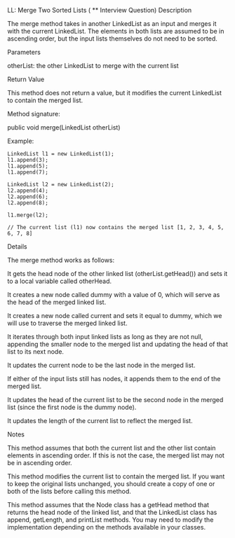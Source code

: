 LL: Merge Two Sorted Lists ( ** Interview Question)
Description

The merge method takes in another LinkedList as an input and merges it with the current LinkedList. The elements in both lists are assumed to be in ascending order, but the input lists themselves do not need to be sorted.



Parameters

otherList: the other LinkedList to merge with the current list



Return Value

This method does not return a value, but it modifies the current LinkedList to contain the merged list.



Method signature:

public void merge(LinkedList otherList)



Example:


````
LinkedList l1 = new LinkedList(1);
l1.append(3);
l1.append(5);
l1.append(7);

LinkedList l2 = new LinkedList(2);
l2.append(4);
l2.append(6);
l2.append(8);

l1.merge(l2);

// The current list (l1) now contains the merged list [1, 2, 3, 4, 5, 6, 7, 8]
````

Details

The merge method works as follows:

It gets the head node of the other linked list (otherList.getHead()) and sets it to a local variable called otherHead.

It creates a new node called dummy with a value of 0, which will serve as the head of the merged linked list.

It creates a new node called current and sets it equal to dummy, which we will use to traverse the merged linked list.

It iterates through both input linked lists as long as they are not null, appending the smaller node to the merged list and updating the head of that list to its next node.

It updates the current node to be the last node in the merged list.

If either of the input lists still has nodes, it appends them to the end of the merged list.

It updates the head of the current list to be the second node in the merged list (since the first node is the dummy node).

It updates the length of the current list to reflect the merged list.

Notes

This method assumes that both the current list and the other list contain elements in ascending order. If this is not the case, the merged list may not be in ascending order.

This method modifies the current list to contain the merged list. If you want to keep the original lists unchanged, you should create a copy of one or both of the lists before calling this method.

This method assumes that the Node class has a getHead method that returns the head node of the linked list, and that the LinkedList class has append, getLength, and printList methods. You may need to modify the implementation depending on the methods available in your classes.